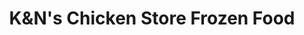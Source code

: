 ---
title: "K&N's Chicken Store Frozen Food"
url: /karachi/kundns-chicken-store-frozen-food/
shop: Allgemein
---